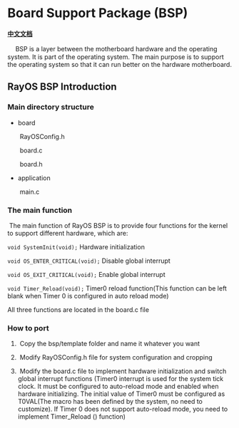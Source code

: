 # Board Support Package (BSP) #

**[中文文档](./README_zh.md)**

　  BSP is a layer between the motherboard hardware and the operating system. It is part of the operating system. The main purpose is to support the operating system so that it can run better on the hardware motherboard.

## RayOS BSP Introduction

### Main directory structure

- board

  ​	RayOSConfig.h

  ​	board.c

  ​	board.h

- application

  ​	main.c

### The main function

​	The main function of RayOS BSP is to provide four functions for the kernel to support different hardware, which are:

`void SystemInit(void);` Hardware initialization

`void OS_ENTER_CRITICAL(void);` Disable global interrupt

`void OS_EXIT_CRITICAL(void);` Enable global interrupt

`void Timer_Reload(void);` Timer0 reload function(This function can be left blank when Timer 0 is configured in auto reload mode)

All three functions are located in the board.c file

### How to port

1. ​	Copy the bsp/template folder and name it whatever you want

2. ​	Modify RayOSConfig.h file for system configuration and cropping

3. ​	Modify the board.c file to implement hardware initialization and switch global interrupt functions (Timer0 interrupt is used for the system tick clock. It must be configured to auto-reload mode and enabled when hardware initializing. The initial value of Timer0 must be configured as T0VAL(The macro has been defined by the system, no need to customize). If Timer 0 does not support auto-reload mode, you need to implement Timer_Reload () function)

